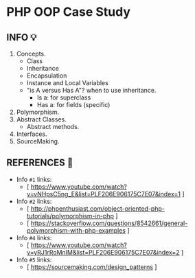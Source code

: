 # PHP OOP Case Study

## INFO :bulb:
1. Concepts.
    - Class
    - Inheritance
    - Encapsulation
    - Instance and Local Variables
    - "is A versus Has A"? when to use inheritance.
        - Is a: for superclass
        - Has a: for fields (specific) 
2. Polymorphism.
3. Abstract Classes.
    - Abstract methods.
4. Interfaces.
5. SourceMaking.       

## REFERENCES :link:
- Info ``#1`` links:
    * [ https://www.youtube.com/watch?v=vNHpsC5ng_E&list=PLF206E906175C7E07&index=1 ]
- Info ``#2`` links:
    * [ http://phpenthusiast.com/object-oriented-php-tutorials/polymorphism-in-php ]
    * [ https://stackoverflow.com/questions/8542661/general-polymorphism-with-php-examples ]
- Info ``#4`` links:
    * [ https://www.youtube.com/watch?v=yRJ1rRoMnIM&list=PLF206E906175C7E07&index=2 ]
- Info ``#5`` links:
    * [ https://sourcemaking.com/design_patterns ]
